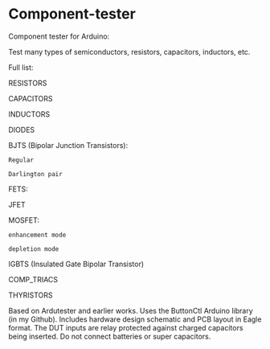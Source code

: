 # Component-tester
Component tester for Arduino:

Test many types of semiconductors, resistors, capacitors, inductors, etc.

Full list:

RESISTORS

CAPACITORS

INDUCTORS

DIODES

BJTS (Bipolar Junction Transistors):

    Regular
  
    Darlington pair
  
FETS:

  JFET
  
  MOSFET:
  
    enhancement mode
    
    depletion mode
    
IGBTS (Insulated Gate Bipolar Transistor)

COMP_TRIACS

THYRISTORS


Based on Ardutester and earlier works. Uses the ButtonCtl Arduino library (in my Github). Includes hardware design schematic and PCB layout in Eagle format.
The DUT inputs are relay protected against charged capacitors being inserted.
Do not connect batteries or super capacitors.


